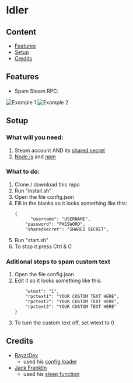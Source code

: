 # Idler


## Content
* [Features](#features)
* [Setup](#setup)
* [Credits](#credits)

## Features
* Spam Steam RPC:

![Example 1](https://krypt0n.eu/res/srpcs/2.gif)
![Example 2](https://krypt0n.eu/res/srpcs/1.gif)

## Setup

### What will you need:
1. Steam account AND its [shared secret](https://steamcommunity.com/groups/TradeVise/discussions/2/1621724915764974831/)
2. [Node.js](https://nodejs.org/) and [npm](https://npmjs.com/)

### What to do:
1. Clone / download this repo
2. Run "install.sh"
7. Open the file config.json
8. Fill in the blanks so it looks something like this:
    ```
    {
		  "username": "USERNAME",
        "password": "PASSWORD",
        "sharedsecret": "SHARED SECRET",
    ```
9. Run "start.sh"
10. To stop it press Ctrl & C

### Aditional steps to spam custom text
1. Open the file config.json
2. Edit it so it looks something like this:
    ```
        "wtext": "1",
        "rpctext1": "YOUR CUSTOM TEXT HERE",
        "rpctext2": "YOUR CUSTOM TEXT HERE",
        "rpctext3": "YOUR CUSTOM TEXT HERE"
    }
    ```
3. To turn the custom text off, set wtext to 0
 
## Credits
- [RayzrDev](https://github.com/RayzrDev)
  - used his [config loader](https://github.com/RayzrDev/bot-base/blob/master/src/bot.js#L10)
- [Jack Franklin](https://www.sitepoint.com/author/jfranklin/)
  - used his [sleep function](https://www.sitepoint.com/delay-sleep-pause-wait/)

